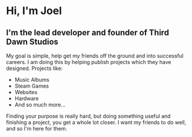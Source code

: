 # Hi, I'm Joel
## I'm the lead developer and founder of Third Dawn Studios

My goal is simple, help get my friends off the ground and into successful careers. I am doing this by helping publish projects which they have designed.
Projects like:
- Music Albums
- Steam Games
- Websites
- Hardware
- And so much more...

Finding your purpose is really hard, but doing something useful and finishing a project, you get a whole lot closer. I want my friends to do well, and so I'm here for them.
